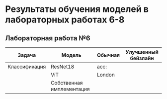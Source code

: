# Результаты обучения моделей в лабораторных работах 6-8
## Лабораторная работа №6
| Задача  | Модель |  Обычная  | Улучшенный бейзлайн |
|-------|-----|-------|-----|
| Классификация | ResNet18  | acc:  |  |
|    | ViT  | London   |  |
|    | Собственная имплементация  |           |  |
